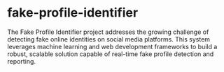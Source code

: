# fake-profile-identifier
The Fake Profile Identifier project addresses the growing challenge of detecting fake online identities on social media platforms. This system leverages machine learning and web development frameworks to build a robust, scalable solution capable of real-time fake profile detection and reporting.
